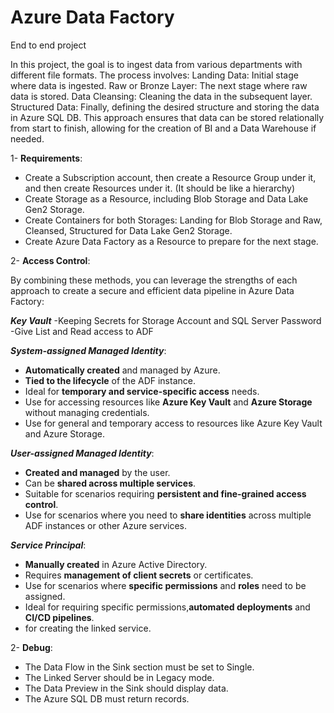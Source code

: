 # Azure Data Factory 
End to end project

In this project, the goal is to ingest data from various departments with different file formats. The process involves:
Landing Data: Initial stage where data is ingested.
Raw or Bronze Layer: The next stage where raw data is stored.
Data Cleansing: Cleaning the data in the subsequent layer.
Structured Data: Finally, defining the desired structure and storing the data in Azure SQL DB.
This approach ensures that data can be stored relationally from start to finish, allowing for the creation of BI and a Data Warehouse if needed.

1- **Requirements**:
- Create a Subscription account, then create a Resource Group under it, and then create Resources under it. (It should be like a hierarchy)
- Create Storage as a Resource, including Blob Storage and Data Lake Gen2 Storage.
- Create Containers for both Storages: Landing for Blob Storage and Raw, Cleansed, Structured for Data Lake Gen2 Storage.
- Create Azure Data Factory as a Resource to prepare for the next stage.


2- **Access Control**:

By combining these methods, you can leverage the strengths of each approach to create a secure and efficient data pipeline in Azure Data Factory:

***Key Vault***
   -Keeping Secrets for Storage Account and SQL Server Password
   -Give List and Read access to ADF

***System-assigned Managed Identity***:
   - **Automatically created** and managed by Azure.
   - **Tied to the lifecycle** of the ADF instance.
   - Ideal for **temporary and service-specific access** needs.
   - Use for accessing resources like **Azure Key Vault** and **Azure Storage** without managing credentials.
   - Use for general and temporary access to resources like Azure Key Vault and Azure Storage.

***User-assigned Managed Identity***:
   - **Created and managed** by the user.
   - Can be **shared across multiple services**.
   - Suitable for scenarios requiring **persistent and fine-grained access control**.
   - Use for scenarios where you need to **share identities** across multiple ADF instances or other Azure services.

***Service Principal***:
   - **Manually created** in Azure Active Directory.
   - Requires **management of client secrets** or certificates.
   - Use for scenarios where **specific permissions** and **roles** need to be assigned.
   - Ideal for requiring specific permissions,**automated deployments** and **CI/CD pipelines**.
   - for creating the linked service.



2- **Debug**:
- The Data Flow in the Sink section must be set to Single.
- The Linked Server should be in Legacy mode.
- The Data Preview in the Sink should display data.
- The Azure SQL DB must return records.
